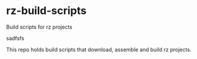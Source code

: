 # rz-build-scripts
Build scripts for rz projects


sadfsfs

This repo holds build scripts that download, assemble and build rz projects.
